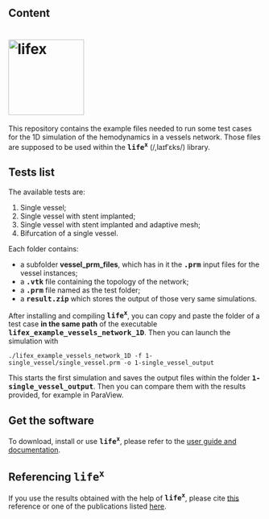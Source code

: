 ## Content
# [<img alt="lifex" width="150" src="https://gitlab.com/lifex/lifex/-/raw/main/doc/logo/lifex.png" />](https://lifex.gitlab.io/lifex/)
This repository contains the example files needed to run some test cases for the
1D simulation of the hemodynamics in a vessels network.
Those files are supposed to be used within the **<kbd>life<sup>x</sup></kbd>**
(/,laɪfˈɛks/) library.

## Tests list
The available tests are:
1. Single vessel;
2. Single vessel with stent implanted;
3. Single vessel with stent implanted and adaptive mesh;
4. Bifurcation of a single vessel.

Each folder contains:
 - a subfolder **vessel_prm_files**, which has in it the 
 **<kbd>.prm</kbd>** input files for the vessel instances;
 - a **<kbd>.vtk</kbd>** file containing the topology of the network;
 - a **<kbd>.prm</kbd>** file named as the test folder;
 - a **<kbd>result.zip</kbd>** which stores the output of those very same simulations.

After installing and compiling **<kbd>life<sup>x</sup></kbd>**, you can copy and paste
the folder of a test case **in the same path** of the executable
**<kbd>lifex_example_vessels_network_1D</kbd>**. Then you can launch the simulation with
```
./lifex_example_vessels_network_1D -f 1-single_vessel/single_vessel.prm -o 1-single_vessel_output
```
This starts the first simulation and saves the output files within the folder
**<kbd>1-single_vessel_output</kbd>**. Then you can compare them with the results provided,
for example in ParaView.

## Get the software
To download, install or use **<kbd>life<sup>x</sup></kbd>**, please refer to
the [user guide and documentation](https://lifex.gitlab.io/lifex/).

## Referencing **<kbd>life<sup>x</sup></kbd>**
If you use the results obtained with the help of **<kbd>life<sup>x</sup></kbd>**,
please cite [this](https://doi.org/10.48550/arXiv.2207.14668) reference or one of the 
publications listed [here](https://lifex.gitlab.io/lifex/publications.html).
